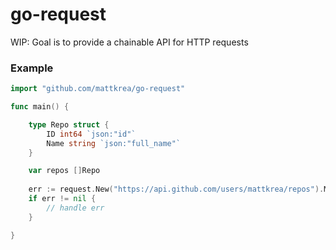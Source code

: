 # go-request
WIP: Goal is to provide a chainable API for HTTP requests

### Example

```go
import "github.com/mattkrea/go-request"

func main() {

	type Repo struct {
		ID int64 `json:"id"`
		Name string `json:"full_name"`
	}

	var repos []Repo
	
	err := request.New("https://api.github.com/users/mattkrea/repos").Method("GET").Map(&repos)
	if err != nil {
		// handle err
	}

}
```